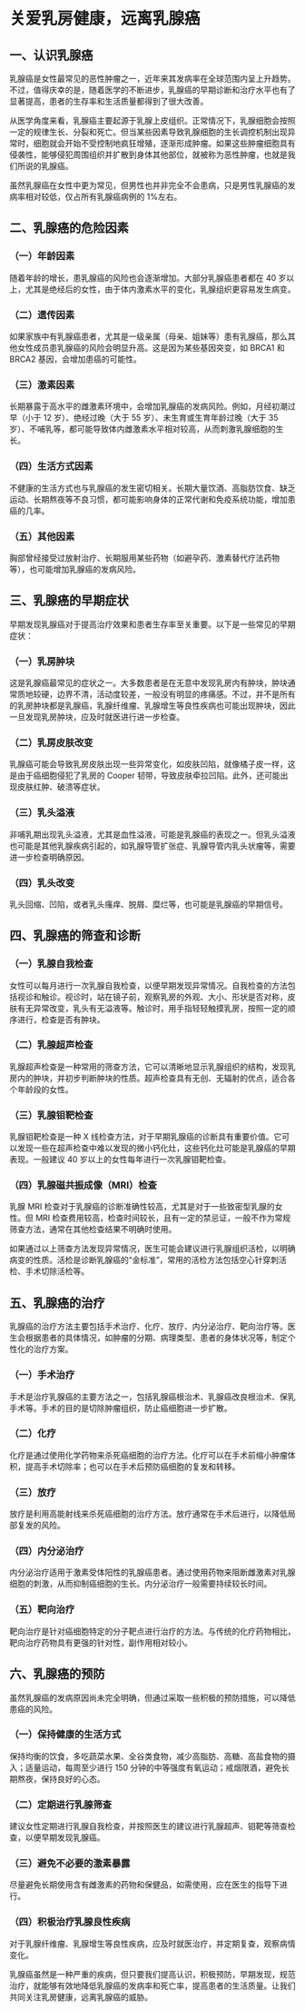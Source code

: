 # 关爱乳房健康，远离乳腺癌

## 一、认识乳腺癌
乳腺癌是女性最常见的恶性肿瘤之一，近年来其发病率在全球范围内呈上升趋势。不过，值得庆幸的是，随着医学的不断进步，乳腺癌的早期诊断和治疗水平也有了显著提高，患者的生存率和生活质量都得到了很大改善。

从医学角度来看，乳腺癌主要起源于乳腺上皮组织。正常情况下，乳腺细胞会按照一定的规律生长、分裂和死亡。但当某些因素导致乳腺细胞的生长调控机制出现异常时，细胞就会开始不受控制地疯狂增殖，逐渐形成肿瘤。如果这些肿瘤细胞具有侵袭性，能够侵犯周围组织并扩散到身体其他部位，就被称为恶性肿瘤，也就是我们所说的乳腺癌。

虽然乳腺癌在女性中更为常见，但男性也并非完全不会患病，只是男性乳腺癌的发病率相对较低，仅占所有乳腺癌病例的 1%左右。

## 二、乳腺癌的危险因素
### （一）年龄因素
随着年龄的增长，患乳腺癌的风险也会逐渐增加。大部分乳腺癌患者都在 40 岁以上，尤其是绝经后的女性，由于体内激素水平的变化，乳腺组织更容易发生病变。

### （二）遗传因素
如果家族中有乳腺癌患者，尤其是一级亲属（母亲、姐妹等）患有乳腺癌，那么其他女性成员患乳腺癌的风险会明显升高。这是因为某些基因突变，如 BRCA1 和 BRCA2 基因，会增加患癌的可能性。

### （三）激素因素
长期暴露于高水平的雌激素环境中，会增加乳腺癌的发病风险。例如，月经初潮过早（小于 12 岁）、绝经过晚（大于 55 岁）、未生育或生育年龄过晚（大于 35 岁）、不哺乳等，都可能导致体内雌激素水平相对较高，从而刺激乳腺细胞的生长。

### （四）生活方式因素
不健康的生活方式也与乳腺癌的发生密切相关。长期大量饮酒、高脂肪饮食、缺乏运动、长期熬夜等不良习惯，都可能影响身体的正常代谢和免疫系统功能，增加患癌的几率。

### （五）其他因素
胸部曾经接受过放射治疗、长期服用某些药物（如避孕药、激素替代疗法药物等），也可能增加乳腺癌的发病风险。

## 三、乳腺癌的早期症状
早期发现乳腺癌对于提高治疗效果和患者生存率至关重要。以下是一些常见的早期症状：
### （一）乳房肿块
这是乳腺癌最常见的症状之一。大多数患者是在无意中发现乳房内有肿块，肿块通常质地较硬，边界不清，活动度较差，一般没有明显的疼痛感。不过，并不是所有的乳房肿块都是乳腺癌，乳腺纤维瘤、乳腺增生等良性疾病也可能出现肿块，因此一旦发现乳房肿块，应及时就医进行进一步检查。

### （二）乳房皮肤改变
乳腺癌可能会导致乳房皮肤出现一些异常变化，如皮肤凹陷，就像橘子皮一样，这是由于癌细胞侵犯了乳房的 Cooper 韧带，导致皮肤牵拉凹陷。此外，还可能出现皮肤红肿、破溃等症状。

### （三）乳头溢液
非哺乳期出现乳头溢液，尤其是血性溢液，可能是乳腺癌的表现之一。但乳头溢液也可能是其他乳腺疾病引起的，如乳腺导管扩张症、乳腺导管内乳头状瘤等，需要进一步检查明确原因。

### （四）乳头改变
乳头回缩、凹陷，或者乳头瘙痒、脱屑、糜烂等，也可能是乳腺癌的早期信号。

## 四、乳腺癌的筛查和诊断
### （一）乳腺自我检查
女性可以每月进行一次乳腺自我检查，以便早期发现异常情况。自我检查的方法包括视诊和触诊。视诊时，站在镜子前，观察乳房的外观、大小、形状是否对称，皮肤有无异常改变，乳头有无溢液等。触诊时，用手指轻轻触摸乳房，按照一定的顺序进行，检查是否有肿块。

### （二）乳腺超声检查
乳腺超声检查是一种常用的筛查方法，它可以清晰地显示乳腺组织的结构，发现乳房内的肿块，并初步判断肿块的性质。超声检查具有无创、无辐射的优点，适合各个年龄段的女性。

### （三）乳腺钼靶检查
乳腺钼靶检查是一种 X 线检查方法，对于早期乳腺癌的诊断具有重要价值。它可以发现一些在超声检查中难以发现的微小钙化灶，这些钙化灶可能是乳腺癌的早期表现。一般建议 40 岁以上的女性每年进行一次乳腺钼靶检查。

### （四）乳腺磁共振成像（MRI）检查
乳腺 MRI 检查对于乳腺癌的诊断准确性较高，尤其是对于一些致密型乳腺的女性。但 MRI 检查费用较高，检查时间较长，且有一定的禁忌证，一般不作为常规筛查方法，通常在其他检查结果不明确时使用。

如果通过以上筛查方法发现异常情况，医生可能会建议进行乳腺组织活检，以明确病变的性质。活检是诊断乳腺癌的“金标准”，常用的活检方法包括空心针穿刺活检、手术切除活检等。

## 五、乳腺癌的治疗
乳腺癌的治疗方法主要包括手术治疗、化疗、放疗、内分泌治疗、靶向治疗等。医生会根据患者的具体情况，如肿瘤的分期、病理类型、患者的身体状况等，制定个性化的治疗方案。

### （一）手术治疗
手术是治疗乳腺癌的主要方法之一，包括乳腺癌根治术、乳腺癌改良根治术、保乳手术等。手术的目的是切除肿瘤组织，防止癌细胞进一步扩散。

### （二）化疗
化疗是通过使用化学药物来杀死癌细胞的治疗方法。化疗可以在手术前缩小肿瘤体积，提高手术切除率；也可以在手术后预防癌细胞的复发和转移。

### （三）放疗
放疗是利用高能射线来杀死癌细胞的治疗方法。放疗通常在手术后进行，以降低局部复发的风险。

### （四）内分泌治疗
内分泌治疗适用于激素受体阳性的乳腺癌患者。通过使用药物来阻断雌激素对乳腺细胞的刺激，从而抑制癌细胞的生长。内分泌治疗一般需要持续较长时间。

### （五）靶向治疗
靶向治疗是针对癌细胞特定的分子靶点进行治疗的方法。与传统的化疗药物相比，靶向治疗药物具有更强的针对性，副作用相对较小。

## 六、乳腺癌的预防
虽然乳腺癌的发病原因尚未完全明确，但通过采取一些积极的预防措施，可以降低患癌的风险。
### （一）保持健康的生活方式
保持均衡的饮食，多吃蔬菜水果、全谷类食物，减少高脂肪、高糖、高盐食物的摄入；适量运动，每周至少进行 150 分钟的中等强度有氧运动；戒烟限酒，避免长期熬夜，保持良好的心态。

### （二）定期进行乳腺筛查
建议女性定期进行乳腺自我检查，并按照医生的建议进行乳腺超声、钼靶等筛查检查，以便早期发现乳腺癌。

### （三）避免不必要的激素暴露
尽量避免长期使用含有雌激素的药物和保健品，如需使用，应在医生的指导下进行。

### （四）积极治疗乳腺良性疾病
对于乳腺纤维瘤、乳腺增生等良性疾病，应及时就医治疗，并定期复查，观察病情变化。

乳腺癌虽然是一种严重的疾病，但只要我们提高认识，积极预防，早期发现，规范治疗，就能够有效地降低乳腺癌的发病率和死亡率，提高患者的生活质量。让我们共同关注乳房健康，远离乳腺癌的威胁。 